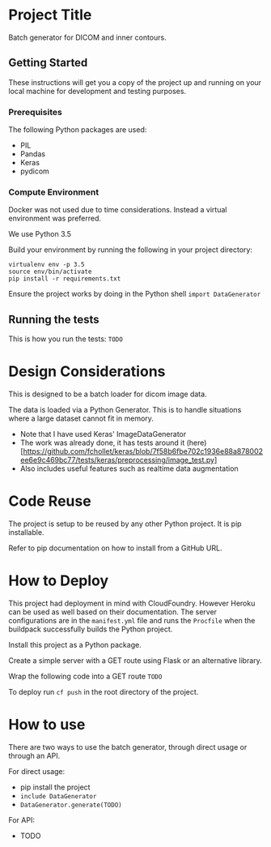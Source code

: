 # Project Title

Batch generator for DICOM and inner contours.

## Getting Started

These instructions will get you a copy of the project up and running on your local machine for development and testing purposes.

### Prerequisites
The following Python packages are used:
- PIL
- Pandas
- Keras
- pydicom


### Compute Environment

Docker was not used due to time considerations.
Instead a virtual environment was preferred.

We use Python 3.5

Build your environment by running the following in your project directory:

```
virtualenv env -p 3.5
source env/bin/activate
pip install -r requirements.txt
```

Ensure the project works by doing in the Python shell `import DataGenerator`

## Running the tests

This is how you run the tests: `TODO`

# Design Considerations
This is designed to be a batch loader for dicom image data.

The data is loaded via a Python Generator. This is to handle situations where a large dataset cannot fit in memory.
- Note that I have used Keras' ImageDataGenerator
- The work was already done, it has tests around it (here)[https://github.com/fchollet/keras/blob/7f58b6fbe702c1936e88a878002ee6e9c469bc77/tests/keras/preprocessing/image_test.py]
- Also includes useful features such as realtime data augmentation


# Code Reuse
The project is setup to be reused by any other Python project. It is pip installable.

Refer to pip documentation on how to install from a GitHub URL.

# How to Deploy
This project had deployment in mind with CloudFoundry. However Heroku can
be used as well based on their documentation. The server configurations
are in the `manifest.yml` file and runs the `Procfile` when the buildpack
successfully builds the Python project.

Install this project as a Python package.

Create a simple server with a GET route using Flask or an alternative library.

Wrap the following code into a GET route `TODO`

To deploy run `cf push` in the root directory of the project.

# How to use
There are two ways to use the batch generator, through direct usage or through
an API.

For direct usage:
- pip install the project
- `include DataGenerator`
- `DataGenerator.generate(TODO)`

For API:
- TODO

